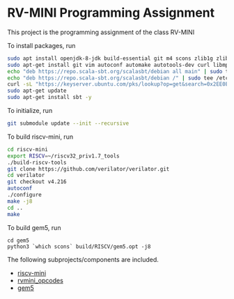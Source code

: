 # RV-MINI Programming Assignment
This project is the programming assignment of the class RV-MINI  

To install packages, run
```bash
sudo apt install openjdk-8-jdk build-essential git m4 scons zlib1g zlib1g-dev libprotobuf-dev protobuf-compiler libprotoc-dev libgoogle-perftools-dev python-dev python -y
sudo apt-get install git vim autoconf automake autotools-dev curl libmpc-dev libmpfr-dev libgmp-dev gawk build-essential bison flex texinfo gperf libtool patchutils bc python3 python3-pip -y
echo "deb https://repo.scala-sbt.org/scalasbt/debian all main" | sudo tee /etc/apt/sources.list.d/sbt.list
echo "deb https://repo.scala-sbt.org/scalasbt/debian /" | sudo tee /etc/apt/sources.list.d/sbt_old.list
curl -sL "https://keyserver.ubuntu.com/pks/lookup?op=get&search=0x2EE0EA64E40A89B84B2DF73499E82A75642AC823" | sudo apt-key add
sudo apt-get update
sudo apt-get install sbt -y
```


To initialize, run
```bash
git submodule update --init --recursive
```
To build riscv-mini, run
```bash
cd riscv-mini
export RISCV=~/riscv32_priv1.7_tools
./build-riscv-tools
git clone https://github.com/verilator/verilator.git
cd verilator
git checkout v4.216
autoconf
./configure
make -j8
cd ..
make
```
To build gem5, run
```
cd gem5
python3 `which scons` build/RISCV/gem5.opt -j8
```
The following subprojects/components are included.
* [riscv-mini](https://github.com/jingpoyan/riscv-mini.git)
* [rvmini_opcodes](https://github.com/jingpoyan/rvmini_opcodes.git)
* [gem5](https://gem5.googlesource.com/public/gem5)
